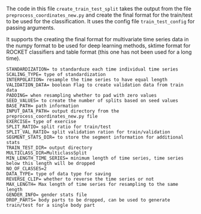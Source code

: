 The code in this file `create_train_test_split` takes the output from the file `preprocess_coordinates_new.py` and create the final
format for the train/test to be used for the classification. It uses the config file `train_test_config` for passing
arguments. 

It supports the creating the final format for multivariate time series data in the numpy format to be used for deep
learning methods, sktime format for ROCKET classifiers and table format (this one has not been used for a long time).

```
STANDARDIZATION= to standarduze each time individual time series 
SCALING_TYPE= type of standardization
INTERPOLATION= resample the time series to have equal length
VALIDATION_DATA= boolean Flag to create validation data from train data
PADDING= when resampling whether to pad with zero values
SEED_VALUES= to create the number of splits based on seed values
BASE_PATH= path information
INPUT_DATA_PATH= output directory from the preprocess_coordinates_new.py file
EXERCISE= type of exercise
SPLIT_RATIO= split ratio for train/test
SPLIT_VAL_RATIO= split validation ration for train/validation
SEGMENT_STATS_DIR= to store the segment information for additional stats
TRAIN_TEST_DIR= output directory
MULTICLASS_DIR=MulticlassSplit
MIN_LENGTH_TIME_SERIES= minimum length of time series, time series below this length will be dropped
NO_OF_CLASSES=2
DATA_TYPE= type of data type for saving
REVERSE_CLIP= whether to reverse the time series or not
MAX_LENGTH= Max length of time series for resampling to the same length
GENDER_INFO= gender stats file
DROP_PARTS= body parts to be dropped, can be used to generate train/test for a single body part
```